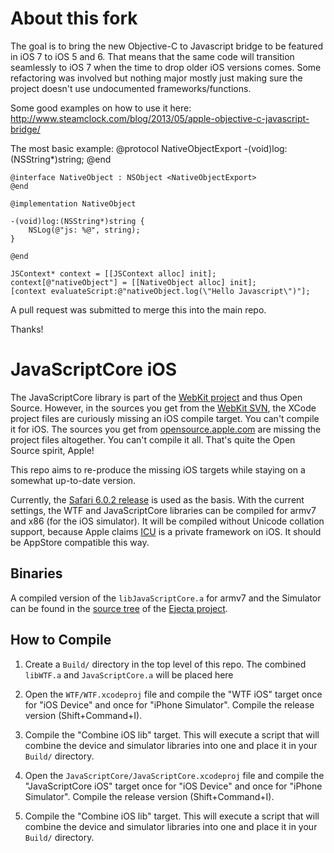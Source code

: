 # About this fork

The goal is to bring the new Objective-C to Javascript bridge to be featured in iOS 7 to iOS 5 and 6. That means that the same code will transition seamlessly to iOS 7 when the time to drop older iOS versions comes.
Some refactoring was involved but nothing major mostly just making sure the project doesn't use undocumented frameworks/functions.

Some good examples on how to use it here:
http://www.steamclock.com/blog/2013/05/apple-objective-c-javascript-bridge/

The most basic example:
	@protocol NativeObjectExport <JSExport>
	-(void)log:(NSString*)string;
	@end

	@interface NativeObject : NSObject <NativeObjectExport>
	@end

	@implementation NativeObject

	-(void)log:(NSString*)string {
	    NSLog(@"js: %@", string);
	}

	@end
	
	JSContext* context = [[JSContext alloc] init];
	context[@"nativeObject"] = [[NativeObject alloc] init];
	[context evaluateScript:@"nativeObject.log(\"Hello Javascript\")"];



A pull request was submitted to merge this into the main repo.

Thanks!

# JavaScriptCore iOS

The JavaScriptCore library is part of the [WebKit project](http://www.webkit.org/) and thus Open Source. However, in the sources you get from the [WebKit SVN](https://svn.webkit.org/repository/webkit/trunk), the XCode project files are curiously missing an iOS compile target. You can't compile it for iOS. The sources you get from [opensource.apple.com](http://opensource.apple.com/release/ios-601/) are missing the project files altogether. You can't compile it all. That's quite the Open Source spirit, Apple!

This repo aims to re-produce the missing iOS targets while staying on a somewhat up-to-date version.

Currently, the [Safari 6.0.2 release](https://svn.webkit.org/repository/webkit/releases/Apple/Safari%206.0.2/) is used as the basis. With the current settings, the WTF and JavaScriptCore libraries can be compiled for armv7 and x86 (for the iOS simulator). It will be compiled without Unicode collation support, because Apple claims [ICU](http://site.icu-project.org/) is a private framework on iOS. It should be AppStore compatible this way.

## Binaries

A compiled version of the `libJavaScriptCore.a` for armv7 and the Simulator can be found in the [source tree](https://github.com/phoboslab/Ejecta/tree/master/Source/lib) of the [Ejecta project](https://github.com/phoboslab/Ejecta).

## How to Compile

1. Create a `Build/` directory in the top level of this repo. The combined `libWTF.a` and `JavaScriptCore.a` will be placed here

2. Open the `WTF/WTF.xcodeproj` file and compile the "WTF iOS" target once for "iOS Device" and once for "iPhone Simulator". Compile the release version (Shift+Command+I).
3. Compile the "Combine iOS lib" target. This will execute a script that will combine the device and simulator libraries into one and place it in your `Build/` directory.

4. Open the `JavaScriptCore/JavaScriptCore.xcodeproj` file and compile the "JavaScriptCore iOS" target once for "iOS Device" and once for "iPhone Simulator". Compile the release version (Shift+Command+I).
5. Compile the "Combine iOS lib" target. This will execute a script that will combine the device and simulator libraries into one and place it in your `Build/` directory.

